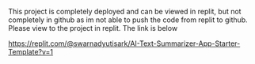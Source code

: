 This project is completely deployed and can be viewed in replit, but not completely in github as im not able to push the code from replit to github. Please view to the project in replit. The link is below 

https://replit.com/@swarnadyutisark/AI-Text-Summarizer-App-Starter-Template?v=1
